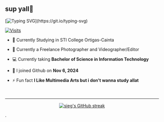 ## sup yall👋

[![Typing SVG](https://readme-typing-svg.herokuapp.com?font=comfortaa&color=FFFFFF&size=25&width=600&lines=Hi+👋,+I'm+Mark+Joseph;An+Aspiring+UI/UX+Developer+and+Freelance+Photographer+📷;Information+Technology+Student+🧑‍💻;)](https://git.io/typing-svg)

[![Visits](https://komarev.com/ghpvc/?username=astromrcz&color=03C988&style=flat&label=Profile+Views)](https://github.com/astromrcz)

- 🔭 Currently Studying in STI College Ortigas-Cainta

- 🌱 Currently a Freelance Photographer and Videographer/Editor

- 💻 Currently taking **Bachelor of Science in Information Technology**

- 🤖 I joined Github on **Nov 6, 2024**

- ⚡ Fun fact **I Like Multimedia Arts but i don't wanna study allat**

</div>

<br/>
<hr/>

<p align="center">
  <a href="https://github.com/sgfrdgrln">
    <img src="https://github-readme-streak-stats.herokuapp.com/?user=sgfrdgrln&theme=tokyonight&border=03C988&background=0D1117" alt="sieg's GitHub streak"/>
  </a>
</p>
.


<a> 
    
  <br/>
</a>
